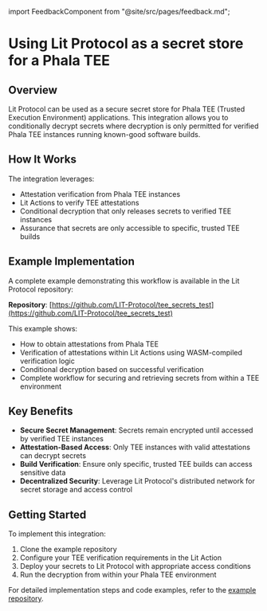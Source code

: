 import FeedbackComponent from "@site/src/pages/feedback.md";

# Using Lit Protocol as a secret store for a Phala TEE

## Overview

Lit Protocol can be used as a secure secret store for Phala TEE (Trusted Execution Environment) applications. This integration allows you to conditionally decrypt secrets where decryption is only permitted for verified Phala TEE instances running known-good software builds.

## How It Works

The integration leverages:
- Attestation verification from Phala TEE instances
- Lit Actions to verify TEE attestations
- Conditional decryption that only releases secrets to verified TEE instances
- Assurance that secrets are only accessible to specific, trusted TEE builds

## Example Implementation

A complete example demonstrating this workflow is available in the Lit Protocol repository:

**Repository**: [https://github.com/LIT-Protocol/tee_secrets_test](https://github.com/LIT-Protocol/tee_secrets_test)

This example shows:
- How to obtain attestations from Phala TEE
- Verification of attestations within Lit Actions using WASM-compiled verification logic
- Conditional decryption based on successful verification
- Complete workflow for securing and retrieving secrets from within a TEE environment

## Key Benefits

- **Secure Secret Management**: Secrets remain encrypted until accessed by verified TEE instances
- **Attestation-Based Access**: Only TEE instances with valid attestations can decrypt secrets
- **Build Verification**: Ensure only specific, trusted TEE builds can access sensitive data
- **Decentralized Security**: Leverage Lit Protocol's distributed network for secret storage and access control

## Getting Started

To implement this integration:

1. Clone the example repository
2. Configure your TEE verification requirements in the Lit Action
3. Deploy your secrets to Lit Protocol with appropriate access conditions
4. Run the decryption from within your Phala TEE environment

For detailed implementation steps and code examples, refer to the [example repository](https://github.com/LIT-Protocol/tee_secrets_test).

<FeedbackComponent/>
